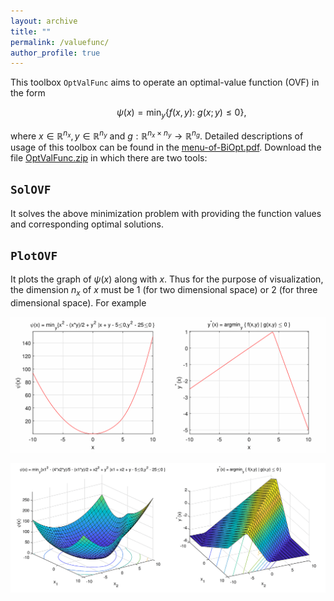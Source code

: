 ```yaml
---
layout: archive
title: ""   
permalink: /valuefunc/
author_profile: true
---
```


This toolbox $\texttt{OptValFunc}$ aims to operate an optimal-value function (OVF) in the form 

$$~~~~~~~~~~~ \psi(x) = \min_{y} \{f(x, y):~g(x; y)\leq 0\},\nonumber $$

where $x\in\mathbb{R}^{n_x},y\in\mathbb{R}^{n_y}$ and $g:\mathbb{R}^{n_x\times n_y}\rightarrow \mathbb{R}^{n_g}$. Detailed descriptions of usage of this toolbox can be found in  the [menu-of-BiOpt.pdf](\files\menu-of-BiOpt.pdf). Download the file [OptValFunc.zip](\files\OptValFunc.zip) in which there are two tools:

$\texttt{SolOVF}$
---
It solves the above minimization problem with providing the function values and corresponding optimal solutions.
 
$\texttt{PlotOVF}$
---
It plots the graph of $\psi(x)$ along with $x$. Thus for the purpose of visualization, the dimension $n_x$ of $x$ must be 1 (for two dimensional space) or 2 (for three dimensional space). For example


![svf-1](/images/ovf1.png)  

![svf-3](/images/ovf2.png)  


 
